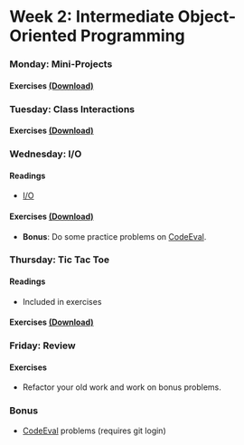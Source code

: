 # Week 2: Intermediate Object-Oriented Programming

### Monday: Mini-Projects

#### Exercises [(Download)][w2d1-exercises]

[w2d1-exercises]: ./w2d1/w2d1.zip?raw=true

### Tuesday: Class Interactions

#### Exercises [(Download)][w2d2-exercises]

[w2d2-exercises]: ./w2d2/w2d2.zip?raw=true

### Wednesday: I/O

#### Readings
- [I/O][io-reading]

[io-reading]: ./w2d3/readings/io.md

#### Exercises [(Download)][w2d3-exercises]

[w2d3-exercises]: ./w2d3/w2d3.zip?raw=true

- **Bonus**: Do some practice problems on [CodeEval][code-eval].

### Thursday: Tic Tac Toe

#### Readings
- Included in exercises

#### Exercises [(Download)][w2d4-exercises]

[w2d4-exercises]: ./w2d4/w2d4.zip?raw=true

### Friday: Review

#### Exercises
- Refactor your old work and work on bonus problems.

### Bonus
- [CodeEval][code-eval] problems (requires git login)

[code-eval]: http://www.codeeval.com/
